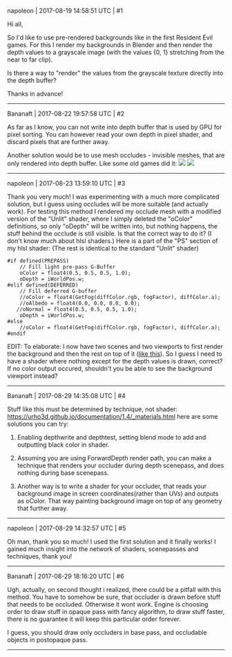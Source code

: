 napoleon | 2017-08-19 14:58:51 UTC | #1

Hi all,

So I'd like to use pre-rendered backgrounds like in the first Resident Evil games.
For this I render my backgrounds in Blender and then render the depth values to a grayscale image (with the values {0, 1} stretching from the near to far clip).

Is there a way to "render" the values from the grayscale texture directly into the depth buffer?

Thanks in advance!

-------------------------

Bananaft | 2017-08-22 19:57:58 UTC | #2

As far as I know, you can not write into depth buffer that is used by GPU for pixel sorting. You can however read your own depth in pixel shader, and discard pixels that are further away.

Another solution would be to use mesh occludes - invisible meshes, that are only rendered into depth buffer. Like some old games did it:
<img src='//cdck-file-uploads-global.s3.dualstack.us-west-2.amazonaws.com/standard17/uploads/urho3d/original/1X/c43be8dce3f7b7384e25c5f396e838ae51adeb59.png'>
<img src='//cdck-file-uploads-global.s3.dualstack.us-west-2.amazonaws.com/standard17/uploads/urho3d/original/1X/540918c3bdf146dbf91c88b035997d9caedc6877.png'>

-------------------------

napoleon | 2017-08-23 13:59:10 UTC | #3

Thank you very much! I was experimenting with a much more complicated solution, but I guess using occludes will be more suitable (and actually work).
For testing this method I rendered my occlude mesh with a modified version of the "Unlit" shader, where I simply deleted the "oColor" definitions, so only "oDepth" will be written into, but nothing happens, the stuff behind the occlude is still visible. Is that the correct way to do it? (I don't know much about hlsl shaders.)
Here is a part of the "PS" section of my hlsl shader: (The rest is identical to the standard "Unlit" shader)

    #if defined(PREPASS)
        // Fill light pre-pass G-Buffer
        oColor = float4(0.5, 0.5, 0.5, 1.0);
        oDepth = iWorldPos.w;
    #elif defined(DEFERRED)
        // Fill deferred G-buffer
        //oColor = float4(GetFog(diffColor.rgb, fogFactor), diffColor.a);
        //oAlbedo = float4(0.0, 0.0, 0.0, 0.0);
       //oNormal = float4(0.5, 0.5, 0.5, 1.0);
        oDepth = iWorldPos.w;
    #else
        //oColor = float4(GetFog(diffColor.rgb, fogFactor), diffColor.a);
    #endif

EDIT: To elaborate: I now have two scenes and two viewports to first render the background and then the rest on top of it ([like this](https://discourse.urho3d.io/t/how-to-layer-scenes/740/4)). So I guess I need to have a shader where nothing except for the depth values is drawn, correct? If no color output occured, shouldn't you be able to see the background viewport instead?

-------------------------

Bananaft | 2017-08-29 14:35:08 UTC | #4

Stuff like this must be determined by technique, not shader: https://urho3d.github.io/documentation/1.4/_materials.html
here are some solutions you can try:
1) Enabling depthwrite and depthtest, setting blend mode to add and outputting black color in shader.

2) Assuming you are using ForwardDepth render path, you can make a technique that renders your occluder during depth scenepass, and does nothing during base scenepass.

3) Another way is to write a shader for your occluder, that reads your background image in screen coordinates(rather than UVs) and outputs as oColor. That way painting background image on top of any geometry that further away.

-------------------------

napoleon | 2017-08-29 14:32:57 UTC | #5

Oh man, thank you so much! I used the first solution and it finally works!
I gained much insight into the network of shaders, scenepasses and techniques, thank you!

-------------------------

Bananaft | 2017-08-29 18:16:20 UTC | #6

Ugh, actually, on second thought i realized, there could be a pitfall with this method.  You have to somehow be sure, that occluder is drawn before stuff that needs to be occluded. Otherwise it wont work. Engine is choosing order to draw stuff in opaque pass with fancy algorithm, to draw stuff faster, there is no guarantee it will keep this particular order forever.

I guess, you should draw only occluders in base pass, and occludable objects in postopaque pass.

-------------------------

